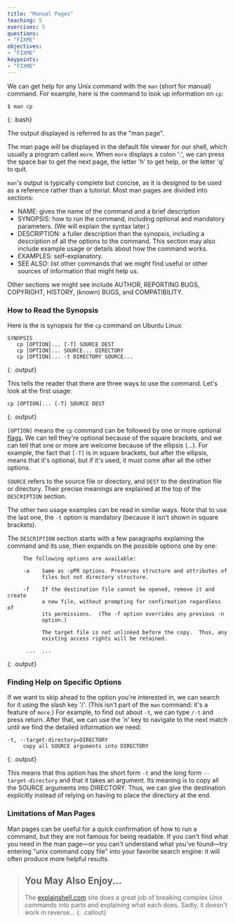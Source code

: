 ```yaml
---
title: "Manual Pages"
teaching: 5
exercises: 5
questions:
- "FIXME"
objectives:
- "FIXME"
keypoints:
- "FIXME"
---
```


We can get help for any Unix command with the `man`
(short for manual) command.
For example,
here is the command to look up information on `cp`:

~~~
$ man cp
~~~
{: .bash}

The output displayed is referred to as the "man page".

The man page will be displayed in the default file viewer for our shell,
which usually a program called `more`.
When `more` displays a colon ':',
we can press the space bar to get the next page,
the letter 'h' to get help,
or the letter 'q' to quit.

`man`'s output is typically complete but concise,
as it is designed to be used as a reference rather than a tutorial.
Most man pages are divided into sections:

*   NAME:
    gives the name of the command and a brief description
*   SYNOPSIS:
    how to run the command, including optional and mandatory parameters.
    (We will explain the syntax later.)
*   DESCRIPTION:
    a fuller description than the synopsis,
    including a description of all the options to the command.
    This section may also include example usage
    or details about how the command works.
*   EXAMPLES:
    self-explanatory.
*   SEE ALSO:
    list other commands that we might find useful
    or other sources of information that might help us.

Other sections we might see include
AUTHOR, REPORTING BUGS, COPYRIGHT, HISTORY, (known) BUGS, and COMPATIBILITY.

### How to Read the Synopsis

Here is the is synopsis for the `cp` command on Ubuntu Linux:

~~~
SYNOPSIS
   cp [OPTION]... [-T] SOURCE DEST
   cp [OPTION]... SOURCE... DIRECTORY
   cp [OPTION]... -t DIRECTORY SOURCE...
~~~
{: .output}

This tells the reader that there are three ways to use the command.
Let's look at the first usage:

~~~
cp [OPTION]... [-T] SOURCE DEST
~~~
{: .output}

`[OPTION]` means the `cp` command can be followed by
one or more optional [flags](./reference.html#command).
We can tell they're optional because of the square brackets,
and we can tell that one or more are welcome because of the ellipsis (...).
For example,
the fact that `[-T]` is in square brackets,
but after the ellipsis,
means that it's optional,
but if it's used,
it must come after all the other options.

`SOURCE` refers to the source file or directory,
and `DEST` to the destination file or directory.
Their precise meanings are explained at the top of the `DESCRIPTION` section.

The other two usage examples can be read in similar ways.
Note that to use the last one, the `-t` option is mandatory
(because it isn't shown in square brackets).

The `DESCRIPTION` section starts with a few paragraphs explaining the command and its use,
then expands on the possible options one by one:

~~~
     The following options are available:

     -a    Same as -pPR options. Preserves structure and attributes of
           files but not directory structure.

     -f    If the destination file cannot be opened, remove it and create
           a new file, without prompting for confirmation regardless of
           its permissions.  (The -f option overrides any previous -n
           option.)

           The target file is not unlinked before the copy.  Thus, any
           existing access rights will be retained.

      ...  ...
~~~
{: .output}

### Finding Help on Specific Options

If we want to skip ahead to the option you're interested in,
we can search for it using the slash key '/'.
(This isn't part of the `man` command:
it's a feature of `more`.)
For example,
to find out about `-t`,
we can type `/-t` and press return.
After that,
we can use the 'n' key to navigate to the next match
until we find the detailed information we need:

~~~
-t, --target-directory=DIRECTORY
     copy all SOURCE arguments into DIRECTORY
~~~
{: .output}

This means that this option has the short form `-t` and the long form `--target-directory`
and that it takes an argument.
Its meaning is to copy all the SOURCE arguments into DIRECTORY.
Thus,
we can give the destination explicitly instead of relying on having to place the directory at the end.

### Limitations of Man Pages

Man pages can be useful for a quick confirmation of how to run a command,
but they are not famous for being readable.
If you can't find what you need in the man page&mdash;or you can't understand what you've found&mdash;try
entering "unix command copy file" into your favorite search engine:
it will often produce more helpful results.

> ## You May Also Enjoy...
>
> The [explainshell.com](http://explainshell.com/) site
> does a great job of breaking complex Unix commands into parts
> and explaining what each does.
> Sadly,
> it doesn't work in reverse...
{: .callout}

